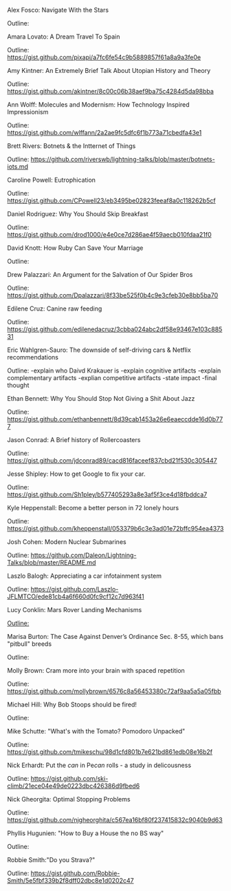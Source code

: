Alex Fosco: Navigate With the Stars

Outline: 


Amara Lovato: A Dream Travel To Spain

Outline: https://gist.github.com/pixapi/a7fc6fe54c9b5889857f61a8a9a3fe0e


Amy Kintner: An Extremely Brief Talk About Utopian History and Theory

Outline: https://gist.github.com/akintner/8c00c06b38aef9ba75c4284d5da98bba


Ann Wolff: Molecules and Modernism: How Technology Inspired Impressionism

Outline: https://gist.github.com/wlffann/2a2ae9fc5dfc6f1b773a71cbedfa43e1


Brett Rivers: Botnets & the Intternet of Things

Outline: https://github.com/riverswb/lightning-talks/blob/master/botnets-iots.md


Caroline Powell:  Eutrophication

Outline: https://gist.github.com/CPowell23/eb3495be02823feeaf8a0c118262b5cf


Daniel Rodriguez: Why You Should Skip Breakfast

Outline: https://gist.github.com/drod1000/e4e0ce7d286ae4f59aecb010fdaa21f0


David Knott: How Ruby Can Save Your Marriage

Outline: 


Drew Palazzari: An Argument for the Salvation of Our Spider Bros

Outline: https://gist.github.com/Dpalazzari/8f33be525f0b4c9e3cfeb30e8bb5ba70


Edilene Cruz: Canine raw feeding

Outline: https://gist.github.com/edilenedacruz/3cbba024abc2df58e93467e103c88531


Eric Wahlgren-Sauro: The downside of self-driving cars & Netflix recommendations  

Outline: -explain who Daivd Krakauer is 
         -explain cognitive artifacts 
         -explain complementary artifacts 
         -explian competitive artifacts
         -state impact
         -final thought 


Ethan Bennett: Why You Should Stop Not Giving a Shit About Jazz

Outline: https://gist.github.com/ethanbennett/8d39cab1453a26e6eaeccdde16d0b777


Jason Conrad: A Brief history of Rollercoasters

Outline: https://gist.github.com/jdconrad89/cacd816faceef837cbd21f530c305447


Jesse Shipley: How to get Google to fix your car.

Outline: https://gist.github.com/Sh1pley/b577405293a8e3af5f3ce4d18fbddca7


Kyle Heppenstall: Become a better person in 72 lonely hours

Outline: https://gist.github.com/kheppenstall/053379b6c3e3ad01e72bffc954ea4373


Josh Cohen: Modern Nuclear Submarines

Outline: https://github.com/Daleon/Lightning-Talks/blob/master/README.md


Laszlo Balogh: Appreciating a car infotainment system

Outline: https://gist.github.com/Laszlo-JFLMTCO/ede81cb4a6f660d0fc9cf12c7d963f41


Lucy Conklin: Mars Rover Landing Mechanisms

[Outline:](https://gist.github.com/lucyconklin/c599cfebeff4fa24bd6bd426e022f74b) 


Marisa Burton: The Case Against Denver’s Ordinance Sec. 8-55, which bans "pitbull" breeds 

Outline: 


Molly Brown: Cram more into your brain with spaced repetition

Outline: https://gist.github.com/mollybrown/6576c8a56453380c72af9aa5a5a05fbb


Michael Hill: Why Bob Stoops should be fired!

Outline: 


Mike Schutte: "What's with the Tomato? Pomodoro Unpacked"

Outline: https://gist.github.com/tmikeschu/98d1cfd801b7e621bd861edb08e16b2f


Nick Erhardt:  Put the *can* in Pe*can* rolls - a study in delicousness

Outline: https://gist.github.com/ski-climb/21ece04e49de0223dbc426386d9fbed6


Nick Gheorgita: Optimal Stopping Problems

Outline: https://gist.github.com/njgheorghita/c567ea16bf80f237415832c9040b9d63


Phyllis Hugunien: "How to Buy a House the no BS way"

Outline: 


Robbie Smith:"Do you Strava?"

Outline: https://gist.github.com/Robbie-Smith/5e5fbf339b2f8dff02dbc8e1d0202c47

